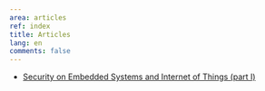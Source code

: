 ```yaml
---
area: articles
ref: index
title: Articles
lang: en
comments: false
---
```


* [Security on Embedded Systems and Internet of Things (part I)](seg-iot)